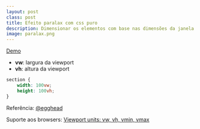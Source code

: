 ```yaml
---
layout: post
class: post
title: Efeito paralax com css puro
description: Dimensionar os elementos com base nas dimensões da janela de visualização sem javascript. Utilizando as unidades de viewport vw e vh.
image: paralax.png
---
```


<!-- Code/Demo -->
<div class="btn-group centered">
    <a href="http://airtonvancin.com/paralax-com-css-puro/" class="btn btn-large btn-primary"><i class="fa fa-eye"></i> Demo</a>
</div>

- **vw**: largura da viewport
- **vh**: altura da viewport

```css
section {
    width: 100vw;
    height: 100vh;
}
```

Referência: [@egghead](https://egghead.io/lessons/css-dynamically-size-elements-with-pure-css)

Suporte aos browsers: [Viewport units: vw, vh, vmin, vmax](http://caniuse.com/#search=vw)